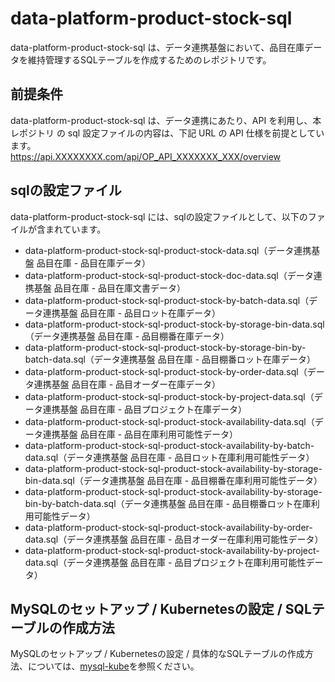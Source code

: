 # data-platform-product-stock-sql  
data-platform-product-stock-sql は、データ連携基盤において、品目在庫データを維持管理するSQLテーブルを作成するためのレポジトリです。  

## 前提条件  
data-platform-product-stock-sql は、データ連携にあたり、API を利用し、本レポジトリ の sql 設定ファイルの内容は、下記 URL の API 仕様を前提としています。  
https://api.XXXXXXXX.com/api/OP_API_XXXXXXX_XXX/overview      

## sqlの設定ファイル

data-platform-product-stock-sql には、sqlの設定ファイルとして、以下のファイルが含まれています。  

* data-platform-product-stock-sql-product-stock-data.sql（データ連携基盤 品目在庫 - 品目在庫データ）
* data-platform-product-stock-sql-product-stock-doc-data.sql（データ連携基盤 品目在庫 - 品目在庫文書データ）
* data-platform-product-stock-sql-product-stock-by-batch-data.sql（データ連携基盤 品目在庫 - 品目ロット在庫データ）
* data-platform-product-stock-sql-product-stock-by-storage-bin-data.sql（データ連携基盤 品目在庫 - 品目棚番在庫データ）
* data-platform-product-stock-sql-product-stock-by-storage-bin-by-batch-data.sql（データ連携基盤 品目在庫 - 品目棚番ロット在庫データ）
* data-platform-product-stock-sql-product-stock-by-order-data.sql（データ連携基盤 品目在庫 - 品目オーダー在庫データ）
* data-platform-product-stock-sql-product-stock-by-project-data.sql（データ連携基盤 品目在庫 - 品目プロジェクト在庫データ）
* data-platform-product-stock-sql-product-stock-availability-data.sql（データ連携基盤 品目在庫 - 品目在庫利用可能性データ）
* data-platform-product-stock-sql-product-stock-availability-by-batch-data.sql（データ連携基盤 品目在庫 - 品目ロット在庫利用可能性データ）
* data-platform-product-stock-sql-product-stock-availability-by-storage-bin-data.sql（データ連携基盤 品目在庫 - 品目棚番在庫利用可能性データ）
* data-platform-product-stock-sql-product-stock-availability-by-storage-bin-by-batch-data.sql（データ連携基盤 品目在庫 - 品目棚番ロット在庫利用可能性データ）
* data-platform-product-stock-sql-product-stock-availability-by-order-data.sql（データ連携基盤 品目在庫 - 品目オーダー在庫利用可能性データ）
* data-platform-product-stock-sql-product-stock-availability-by-project-data.sql（データ連携基盤 品目在庫 - 品目プロジェクト在庫利用可能性データ）

## MySQLのセットアップ / Kubernetesの設定 / SQLテーブルの作成方法
MySQLのセットアップ / Kubernetesの設定 / 具体的なSQLテーブルの作成方法、については、[mysql-kube](https://github.com/latonaio/mysql-kube)を参照ください。
